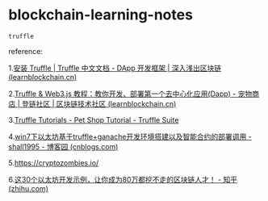 # blockchain-learning-notes

`truffle `

reference:

1.[安装 Truffle | Truffle 中文文档 - DApp 开发框架 | 深入浅出区块链 (learnblockchain.cn)](https://learnblockchain.cn/docs/truffle/getting-started/installation.html#)

2.[Truffle &amp; Web3.js 教程：教你开发、部署第一个去中心化应用(Dapp) - 宠物商店 | 登链社区 | 区块链技术社区 (learnblockchain.cn)](https://learnblockchain.cn/2018/01/12/first-dapp/)

3.[Truffle Tutorials - Pet Shop Tutorial - Truffle Suite](https://trufflesuite.com/tutorial/)

4.[win7下以太坊基于truffle+ganache开发环境搭建以及智能合约的部署调用 - shall1995 - 博客园 (cnblogs.com)](https://www.cnblogs.com/shall1995/p/11619732.html)

5.https://cryptozombies.io/

6.[这30个以太坊开发示例，让你成为80万都挖不走的区块链人才！ - 知乎 (zhihu.com)](https://zhuanlan.zhihu.com/p/47771150)
